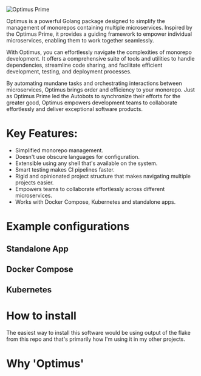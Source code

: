 ![Optimus Prime](https://www.dexerto.com/cdn-cgi/image/width=3840,quality=75,format=auto/https://editors.dexerto.com/wp-content/uploads/2023/04/21/Transformers-1.jpg)

Optimus is a powerful Golang package designed to simplify the management of monorepos containing multiple microservices. Inspired by the Optimus Prime, it provides a guiding framework to empower individual microservices, enabling them to work together seamlessly.

With Optimus, you can effortlessly navigate the complexities of monorepo development. It offers a comprehensive suite of tools and utilities to handle dependencies, streamline code sharing, and facilitate efficient development, testing, and deployment processes.

By automating mundane tasks and orchestrating interactions between microservices, Optimus brings order and efficiency to your monorepo. Just as Optimus Prime led the Autobots to synchronize their efforts for the greater good, Optimus empowers development teams to collaborate effortlessly and deliver exceptional software products.

# Key Features:

- Simplified monorepo management.
- Doesn't use obscure languages for configuration.
- Extensible using any shell that's available on the system.
- Smart testing makes CI pipelines faster.
- Rigid and opinionated project structure that makes navigating multiple projects easier.
- Empowers teams to collaborate effortlessly across different microservices.
- Works with Docker Compose, Kubernetes and standalone apps.

# Example configurations

## Standalone App

## Docker Compose

## Kubernetes

# How to install

The easiest way to install this software would be using output of the flake from this repo and that's primarily how I'm using it in my other projects.

# Why 'Optimus'
